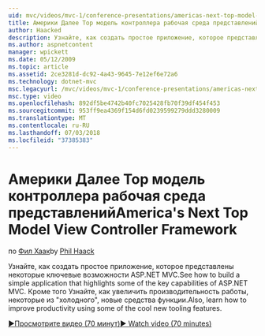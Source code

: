 ```yaml
---
uid: mvc/videos/mvc-1/conference-presentations/americas-next-top-model-view-controller-framework
title: Америки Далее Top модель контроллера рабочая среда представлений | Документация Майкрософт
author: Haacked
description: Узнайте, как создать простое приложение, которое представлены некоторые ключевые возможности ASP.NET MVC. Кроме того, узнайте, как повысить производительность с помощью некоторых...
ms.author: aspnetcontent
manager: wpickett
ms.date: 05/12/2009
ms.topic: article
ms.assetid: 2ce3281d-dc92-4a43-9645-7e12ef6e72a6
ms.technology: dotnet-mvc
msc.legacyurl: /mvc/videos/mvc-1/conference-presentations/americas-next-top-model-view-controller-framework
msc.type: video
ms.openlocfilehash: 892df5be4742b40fc7025428fb70f39df454f453
ms.sourcegitcommit: 953ff9ea4369f154d6fd0239599279ddd3280009
ms.translationtype: MT
ms.contentlocale: ru-RU
ms.lasthandoff: 07/03/2018
ms.locfileid: "37385383"
---
```

<a name="americas-next-top-model-view-controller-framework"></a><span data-ttu-id="7cc05-104">Америки Далее Top модель контроллера рабочая среда представлений</span><span class="sxs-lookup"><span data-stu-id="7cc05-104">America's Next Top Model View Controller Framework</span></span>
====================
<span data-ttu-id="7cc05-105">по [Фил Хаак](https://github.com/Haacked)</span><span class="sxs-lookup"><span data-stu-id="7cc05-105">by [Phil Haack](https://github.com/Haacked)</span></span>

<span data-ttu-id="7cc05-106">Узнайте, как создать простое приложение, которое представлены некоторые ключевые возможности ASP.NET MVC.</span><span class="sxs-lookup"><span data-stu-id="7cc05-106">See how to build a simple application that highlights some of the key capabilities of ASP.NET MVC.</span></span> <span data-ttu-id="7cc05-107">Кроме того Узнайте, как увеличить производительность работы, некоторые из "холодного", новые средства функции.</span><span class="sxs-lookup"><span data-stu-id="7cc05-107">Also, learn how to improve productivity using some of the cool new tooling features.</span></span>

[<span data-ttu-id="7cc05-108">&#9654;Просмотрите видео (70 минут)</span><span class="sxs-lookup"><span data-stu-id="7cc05-108">&#9654; Watch video (70 minutes)</span></span>](https://channel9.msdn.com/Blogs/ASP-NET-Site-Videos/americas-next-top-model-view-controller-framework)
